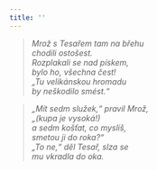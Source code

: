 ```yaml
---
title: ''
---
```


> _Mrož s Tesařem tam na břehu  
> chodili ostošest.  
> Rozplakali se nad pískem,  
> bylo ho, všechna čest!  
> „Tu velikánskou hromadu  
> by neškodilo smést.“_

> _„Mít sedm služek,“ pravil Mrož,  
> „(kupa je vysoká!)  
> a sedm košťat, co myslíš,  
> smetou ji do roka?“  
> „To ne,“ děl Tesař, slza se  
> mu vkradla do oka._
